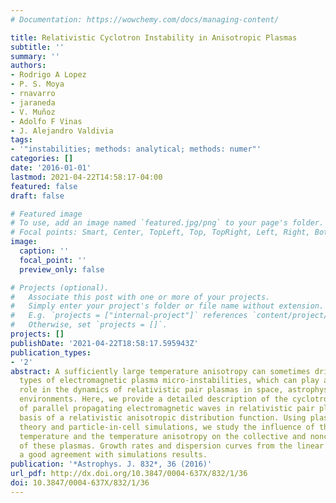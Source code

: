 ```yaml
---
# Documentation: https://wowchemy.com/docs/managing-content/

title: Relativistic Cyclotron Instability in Anisotropic Plasmas
subtitle: ''
summary: ''
authors:
- Rodrigo A Lopez
- P. S. Moya
- rnavarro
- jaraneda
- V. Muñoz
- Adolfo F Vinas
- J. Alejandro Valdivia
tags:
- '"instabilities; methods: analytical; methods: numer"'
categories: []
date: '2016-01-01'
lastmod: 2021-04-22T14:58:17-04:00
featured: false
draft: false

# Featured image
# To use, add an image named `featured.jpg/png` to your page's folder.
# Focal points: Smart, Center, TopLeft, Top, TopRight, Left, Right, BottomLeft, Bottom, BottomRight.
image:
  caption: ''
  focal_point: ''
  preview_only: false

# Projects (optional).
#   Associate this post with one or more of your projects.
#   Simply enter your project's folder or file name without extension.
#   E.g. `projects = ["internal-project"]` references `content/project/deep-learning/index.md`.
#   Otherwise, set `projects = []`.
projects: []
publishDate: '2021-04-22T18:58:17.595943Z'
publication_types:
- '2'
abstract: A sufficiently large temperature anisotropy can sometimes drive various
  types of electromagnetic plasma micro-instabilities, which can play an important
  role in the dynamics of relativistic pair plasmas in space, astrophysics, and laboratory
  environments. Here, we provide a detailed description of the cyclotron instability
  of parallel propagating electromagnetic waves in relativistic pair plasmas on the
  basis of a relativistic anisotropic distribution function. Using plasma kinetic
  theory and particle-in-cell simulations, we study the influence of the relativistic
  temperature and the temperature anisotropy on the collective and noncollective modes
  of these plasmas. Growth rates and dispersion curves from the linear theory show
  a good agreement with simulations results.
publication: '*Astrophys. J. 832*, 36 (2016)'
url_pdf: http://dx.doi.org/10.3847/0004-637X/832/1/36
doi: 10.3847/0004-637X/832/1/36
---
```


